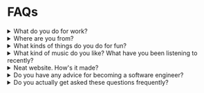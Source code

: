 # FAQs

<details>
<summary>What do you do for work?</summary>

<div id="work"></div>

I work at Google Research on the Anthromet team. Here, I develop machine-learning applications for the weather. A lot of
the time, this involves making it [easier to work with weather data](https://github.com/google/weather-tools/), if
not [specific datasets](https://github.com/google-research/arco-era5). Before this team, I used to work on
the [Arcs project](https://github.com/PolymerLabs/arcs), a system to protect user privacy in the AI era. I've been
lucky so far that a lot of my work involves contributing to open source. Before joining Google, I've had
a [mix of software engineering and machine learning roles](https://www.linkedin.com/in/almerose/).
</details>

<details>

<summary>Where are you from?</summary>

<div id="from"></div>

All over California, really. I grew up in [San Diego](/zettel/san-diego/) (north county) and went to college there, too.
I lived in Oakland for a few years, then in the Santa Cruz / Monterey area. During the pandemic, I found myself in the
central coast near SLO. Hey, maybe one day I'll end up in Chico or Mt. Shasta.

</details>

<details>
<summary>What kinds of things do you do for fun?</summary>

<div id="fun"></div>

I used to fret this question. Especially its corollary: "What are your hobbies?" For the longest time, I felt like
I had no hobbies, despite my best intentions at starting playing music or [creating art](/electric-origami/). There
never seemed to be any time. Then, one day, my father-in-law dropped a bomb on me: Travelling is my hobby. Until he said
it, it never clicked that time spent planning, packing, and unpacking for trips amounted to something!

I really enjoy traveling. I definitely got the travel bug while coming of age. I visited my (then) college girlfriend
while she studied abroad in New Zealand. On this first major international trip without my family, I saw NZ's north
island and the island nation of Tonga. Since graduating, I've had the pleasure of visiting several places in Europe.
I took a wonderful family trip to Havana, Cuba – we snuck that in during the brief window when it was allowed! I got
more comfortable with international travel when I joined Google. My first team there was primarily based on two cities:
SF and Sydney. So, I got to travel to Aus twice a year for work. In fact, my first week on the job after orientation, my
team flew me to Sydney! I was slowly but surely building up more competence in travel, which begets an appetite to see
more places.

Cam & I took a break from this during the height of the pandemic. When travel became safer, we started to take
excursions domestically. We moved [all around California](#from) and visited friends & family in the East Coast and
Texas. To this day, we always seem to have an upcoming place to visit.

Underscoring all of this, I'd say that what I value most of all is being part of a community. I like to see family &
friends whenever possible, even if this means going across state or country. I also like to make friends out of
strangers — I once made a friend on Bart!

</details>

<details>

<summary>What kind of music do you like? What have you been listening to recently?</summary>

<div id="music"></div>

Why, thank you for asking! In a world of streaming music, it's common to say that one's tastes are eclectic. This
certainly is true for me, however, it doesn't really speak to the shape of my preferences. Let me show rather than tell
what I like (with the help of [everynoise.com](https://everynoise.com)):

* [Here are all my playlists](https://everynoise.com/research.cgi?mode=user&name=djbokonon). I've been cataloguing all
  the songs I encounter, saving the ones that are new-to-me in lists organized by month & year (since ~2016).

* Try clicking on the "tracks" link for a playlist. For
  example, [here are the tracks](https://everynoise.com/playlistprofile.cgi?id=1UcLLHgGUDe8lBOuuuiN1Y) in my
  `Spring Refined 2016` playlist. Or, consider
  viewing [the tracks of a more recent playlist](https://everynoise.com/playlistprofile.cgi?id=2NDxw8EduMlWC73ZSOJ21X).
  These will give you a feel of the music and subgenres that I like.

* If a genre seems interesting to you, click the link to explore artists that create music associated with that genre.
  For example, I listen to a bunch of [art pop](https://everynoise.com/research.cgi?mode=genre&name=art%20pop).

</details>


<details>

<summary>Neat website. How's it made?</summary>

Thanks! This website is mostly generated HTML and CSS. In an effort to keep
things simple, my generator consists of some shell scripts that invoke [pandoc](https://pandoc.org/) (Check out
the [source](https://github.com/alxmrs/website), or
consider [making your own](https://github.com/alxmrs/pandoc-website-template) shell-powered website). I thought I would
have to replace my hacked-together solution with a "real" static site generator until I
found [this awesome project](https://github.com/chambln/pandoc-rss) for generating an RSS feed! It seems like I'm
not the only pandoc obsessed developer out there (there are dozens of us!). I guess the allure of creating a website in
PowerPoint too strong to let this go...

If you find any part of it that is not accessible or generally unusable, please reach out to me, and I'll correct it.

</details>

<details>

<summary>Do you have any advice for becoming a software engineer?</summary>

Yes – but that depends a lot on your situation. Please, email me (or reach out some other way). I'm happy to give you my
2¢.

<details>

<summary>I'm a UCSD undergraduate.</summary>

Awesome. I get messages from UCSD undergrads from time to time. One day, I'll write an article with general advice for
students like you. Until then, would you be interested
in [connecting with me on TritonsConnect](https://tritonsconnect.com/user/782505)? From there, I can learn a bit more
about you and provide commensurate advice.

</details>


</details>

<details>

<summary>Do you actually get asked these questions frequently?</summary>

Like, not really.

</details>

